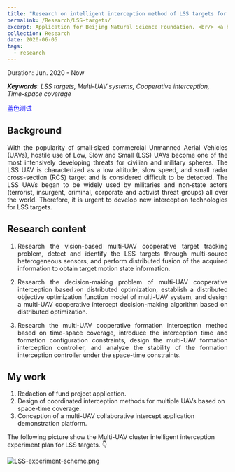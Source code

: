 ```yaml
---
title: "Research on intelligent interception method of LSS targets for multi-UAV systems"
permalink: /Research/LSS-targets/
excerpt: Application for Beijing Natural Science Foundation. <br/> <a href="https://jianhua-WANG-BUAA.github.io/Research/LSS-targets/"><img src="https://jianhua-WANG-BUAA.github.io/images/LSS-targets-interception.jpg" alt="LSS-targets-interception.jpg" border="0" width="500"/></a>
collection: Research
date: 2020-06-05
tags:
  - research
---
```


Duration: Jun. 2020 - Now

***Keywords***: *LSS targets, Multi-UAV systems, Cooperative interception, Time-space coverage*

<div style="color:#00F">蓝色测试</div> 

## Background 

<!-- “低慢小”目标一般指的是低空、慢速、小型的飞行器。以典型“低慢小”目标-多旋翼无人机为例，该类无人机制作成本低，体积小，难探测，可远程控制，具备一定负载能力，可搭载摄像头并实时回传高清图像，对公共安全构成了极大威胁。一旦被恐怖分子利用，可实现低空侦查、窥探隐私等非法活动；能够运输违禁品，扰乱航空秩序，实施自杀式攻击等犯罪行为，对首都安全产生了严重影响。为应对“低慢小”目标带来的安全风险，需要在其未进入禁飞区前对其拦截，并通过物理手段将其控制，确保空域安全。 -->

<p style="text-align:justify; text-justify:inter-ideograph;">
With the popularity of small‐sized commercial  Unmanned Aerial Vehicles (UAVs), hostile use of Low, Slow and Small (LSS) UAVs become one of the most intensively developing threats for civilian and military spheres. The LSS UAV is characterized as a low altitude, slow speed, and small radar cross-section (RCS) target and is considered difficult to be detected. The LSS UAVs began to be widely used by militaries and non‐state actors (terrorist, insurgent, criminal, corporate and activist threat groups) all over the world. Therefore, it is urgent to develop new interception technologies for LSS targets.  
</p>

## Research content

<!-- 1. 研究基于视觉的多无人机协同目标跟踪问题，通过多源异构的传感器探测并识别“低慢小”目标，将获取的信息进行分布式融合，获取目标运动状态信息。
2. 研究基于分布式优化的多无人机协同拦截决策问题，建立多无人机系统的分布式目标优化函数模型，设计基于分布式优化的多无人机协同拦截决策算法。
3. 研究基于时空覆盖的多无人机协同编队拦截方法，引入拦截时间与编队构型约束，设计多无人机编队拦截控制器，分析时空约束下的编队拦截控制器稳定性。 -->

1. <p style="text-align:justify; text-justify:inter-ideograph;">Research the vision-based multi-UAV cooperative target tracking problem, detect and identify the LSS targets through multi-source heterogeneous sensors, and perform distributed fusion of the acquired information to obtain target motion state information.</p>
2. <p style="text-align:justify; text-justify:inter-ideograph;">Research the decision-making problem of multi-UAV cooperative interception based on distributed optimization, establish a distributed objective optimization function model of multi-UAV system, and design a multi-UAV cooperative intercept decision-making algorithm based on distributed optimization.</p>
3. <p style="text-align:justify; text-justify:inter-ideograph;">Research the multi-UAV cooperative formation interception method based on time-space coverage, introduce the interception time and formation configuration constraints, design the multi-UAV formation interception controller, and analyze the stability of the formation interception controller under the space-time constraints.</p>



## My work

1. Redaction of fund project application.
2. Design of coordinated interception methods for multiple UAVs based on space-time coverage.
3. Conception of a multi-UAV collaborative intercept application demonstration platform.

The following picture show the Multi-UAV cluster intelligent interception experiment plan for LSS targets. 👇

<img src="https://jianhua-WANG-BUAA.github.io/images/LSS-experiment-scheme.png" alt="LSS-experiment-scheme.png"/>
   

